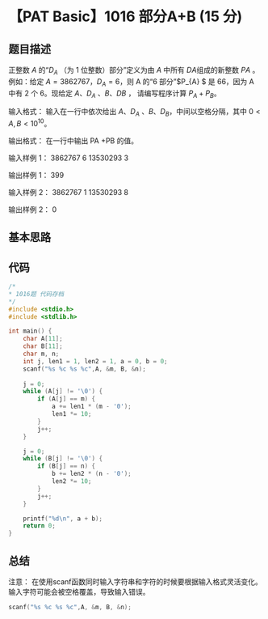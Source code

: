 # 【PAT Basic】1016 部分A+B (15 分)

## 题目描述

正整数 $A$ 的“$D_A$​​ （为 1 位整数）部分”定义为由 $A$ 中所有 $D_​A$​​  组成的新整数 $P_​A$ 。
例如：给定 $A=3862767$，$D_{​A}​​ = 6$，则 A 的“6 部分”$P_​{A} $​​  是 66，因为 A 中有 2 个 6。现给定 $A$、$D_{​A}$​​ 、$B$、$D_​{B}$​​ ，
请编写程序计算 $P​_A​​ + P_B$​​ 。

输入格式：
输入在一行中依次给出 $A$、$D​_A$​​ 、$B$、$D​_B$​​ ，中间以空格分隔，其中 $0<A,B<10​^{10}​​$ 。

输出格式：
在一行中输出 P​A​​ +P​B​​  的值。

输入样例 1：
3862767 6 13530293 3

输出样例 1：
399

输入样例 2：
3862767 1 13530293 8

输出样例 2：
0

## 基本思路

## 代码

```c++
/*
* 1016题 代码存档
*/
#include <stdio.h>
#include <stdlib.h>

int main() {
    char A[11];
    char B[11];
    char m, n;
    int j, len1 = 1, len2 = 1, a = 0, b = 0;
    scanf("%s %c %s %c",A, &m, B, &n);
    
    j = 0;
    while (A[j] != '\0') {
        if (A[j] == m) {
            a += len1 * (m - '0');
            len1 *= 10;
        }
        j++;
    }

    j = 0;
    while (B[j] != '\0') {
        if (B[j] == n) {
            b += len2 * (n - '0');
            len2 *= 10;
        }
        j++;
    }

    printf("%d\n", a + b);
    return 0;
}
```

## 总结

注意：
在使用scanf函数同时输入字符串和字符的时候要根据输入格式灵活变化。
输入字符可能会被空格覆盖，导致输入错误。
```c++
scanf("%s %c %s %c",A, &m, B, &n);
```
